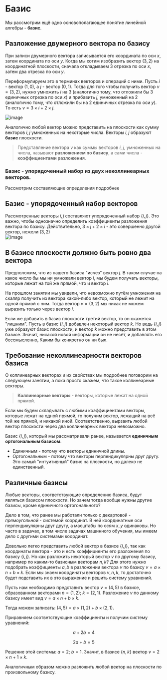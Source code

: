 # Базис
Мы рассмотрим ещё одно основополагающее понятие линейной алгебры - **базис**.

## Разложение двумерного вектора по базису
При записи двумерного вектора записывается его координата по оси $` x `$, затем координата по оси $`y`$. Когда мы хотим изобразить вектор $`(3, 2)`$ на координатной плоскости, сначала откладываем $`3`$ отрезка по оси $`x`$, затем два отрезка по оси $`y`$.

Переформулируем это в терминах векторов и операций с ними. Пусть $`i`$ - вектор $`(1, 0)`$, а $`j`$ - вектор $`(0, 1)`$. Тогда для того чтобы получить вектор $`v = (3, 2)`$, нужно умножить $`i`$ на $`3`$ (аналогично тому, что отложили бы $`3`$ единичных отрезка по оси $`x`$) и прибавить $`j`$, умноженный на $`2`$ (аналогично тому, что отложили бы на $`2`$ единичных отрезка по оси $`y`$). То есть $`v = 3 \times i + 2 \times j`$.

![image](https://github.com/yuramayer/ml-math/assets/24956413/4af9f9eb-57d7-44d7-a8ed-eb97b511e6ed)

Аналогично любой вектор можно представить на плоскости как сумму векторов $`i, j`$ умноженных на некоторые числа. Векторы $`i, j`$ образуют **базис** плоскости.

> Представление вектора $`v`$ как суммы векторов $`i, \ j`$,  умноженных на числа, называют **разложением по базису**, а сами числа - **коэффициентами разложения**.

### Базис - упорядоченный набор из двух неколлинеарных векторов.

Рассмотрим составляющие определения подробнее

## Базис - упорядоченный набор векторов 
Рассмотренные векторы $`i, j`$ составляют упорядоченный набор $`\{ i, j \}`$. Это важно, чтобы однозначно определить коэффициенты разложения вектора по базису. Действительно, $`3 \times j + 2 \times i`$ - это совершенно другой вектор, нежели $`(3, 2)`$  
![image](https://github.com/yuramayer/ml-math/assets/24956413/91f4cf01-bbef-4c80-8f4a-1214b5c119cb)

## В базисе плоскости должно быть ровно два вектора
Предположим, что из нашего базиса "исчез" вектор $`j`$. В таком случае на какое число бы мы ни умножали вектор $`i`$, мы будем получать векторы, которые лежат на той же прямой, что и вектор $`i`$.

На прошлом занятии мы увидели, что невозможно путём умножения на скаляр получить из вектора какой-либо вектор, который не лежит на одной прямой с ним. Тогда вектор $`v = (3, 2)`$ мы никак не можем выразить только через вектор $`i`$.

Если же добавить в базис плоскости третий вектор, то он окажется "лишним". Пусть в базис $`\{i, j\}`$ добавлен некоторый вектор $`k`$. Но ведь $`\{i, j\}`$ уже образуют базис плоскости, и вектор $`k`$ можно представить в этом базисе. Значит, никакой новой информации он не несёт, и добавлять его бессмысленно, Каким бы конкретно он ни был.

## Требование неколлинеарности векторов базиса
О коллинеарных векторах и их свойствах мы подробнее поговорим на следующем занятии, а пока просто скажем, что такое коллинеарные векторы.

> **Коллинеарные векторы** - векторы, которые лежат на одной прямой.

Если мы будем складывать с любыми коэффициентами векторы, которые лежат на одной прямой, то получим вектор, лежащий на всё той же прямой, и никакой иной. Соответственно, вырзаить любой вектор плоскости через два коллинеарных вектора невозможно.

Базис $`\{i, j\}`$, который мы рассматривали ранее, называется **единичным ортогональным базисом**. 
- Единичным - потому что векторы единичной длины.
- Ортогональным - потому что векторы перпендикулярны друг другу.
Это самый "интуитивный" базис на плоскости, но далеко не единственный.

## Различные базисы 
Любые векторы, соответствующие определению базиса, будут являться базисом плоскости. Но зачем тогда вообще нужны другие базисы, кроме единичного ортогонального?

Дело в том, что ранее мы работали только с декартовой - *прямоугольной* - системой координат. В ней координатные оси перпендикулярны друг другу, а масштабы по осям $`x, y`$ одинаковы. Но часто в задачах, в том числе задачах машинного обучения, мы имеем дело с другими системами координат. 

Довольно легко представить любой вектор в базисе $`\{i, j\}`$, так как координаты вектора - это и есть коэффициенты его разложения по базису $`\{i, j\}`$. Но как разложить некоторый вектор $`v`$ по другому базису, например по каким-то базисным векторам $`n, k`$? Для этого нужно подобрать коэффициенты $`a, b`$ в разложении вектора $`v`$ по базису $`v = a \times n + b \times k`$. Если мы знаем координаты векторов $`v, n, k`$, то достаточно будет подставить их в это выражение и решить систему уравнений.

Пусть нам необходимо представить вектор $`v = (4, 5)`$ в базисе, образованном векторами $`n = (1, 2); \ k = (2, 1)`$. Разложение $`v`$ по данному базису имеет вид $`v = a \times n + b \times k`$. 

Тогда можем записать: $`(4, 5) = a \times (1, 2) + b \times (2, 1)`$.

Приравняем соответствующие коэффициенты и получим систему уравнений:

$$ a + 2b = 4 $$

$$ 2 a + b = 5 $$

Решение этой системы: $`a = 2; \ b = 1`$. Значит, в базисе $`\{n, k\}`$ вектор $`v = 2 \times n + 1 \times k`$.

Аналогичным образом можно разложить любой вектор на плоскости по произвольному базису.


